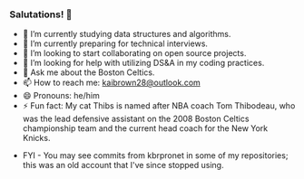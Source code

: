 ### Salutations! 👋



- 🔭 I’m currently studying data structures and algorithms.
- 🌱 I’m currently preparing for technical interviews.
- 👯 I’m looking to start collaborating on open source projects.
- 🤔 I’m looking for help with utilizing DS&A in my coding practices.
- 💬 Ask me about the Boston Celtics.
- 📫 How to reach me: kaibrown28@outlook.com
- 😄 Pronouns: he/him
- ⚡ Fun fact: My cat Thibs is named after NBA coach Tom Thibodeau, who was the lead defensive assistant on the 2008 Boston Celtics championship team and the current head coach for the New York Knicks.

* FYI - You may see commits from kbrpronet in some of my repositories; this was an old account that I've since stopped using.
